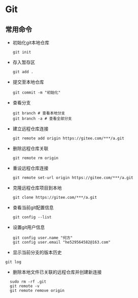 # Git
## 常用命令

- 初始化git本地仓库

  ~~~shell
  git init
  ~~~

- 存入暂存区

  ~~~shell
  git add .
  ~~~

- 提交至本地仓库

  ~~~shell
  git commit -m "初始化"
  ~~~

- 查看分支

  ~~~shell
  git branch # 查看本地分支
  git branch -a # 查看全部分支
  ~~~

- 建立远程仓库连接

  ~~~shell
  git remote add origin https://gitee.com/***/a.git
  ~~~

- 删除远程仓库关联

  ~~~shell
  git remote rm origin
  ~~~

- 重设远程仓库连接

  ~~~shell
  git remote set-url origin https://gitee.com/***/a.git
  ~~~

- 克隆远程仓库项目到本地

  ~~~shell
  git clone https://gitee.com/***/a.git
  ~~~

- 查看当前git配置信息

  ~~~shell
  git config --list
  ~~~

- 设置git用户信息

  ~~~shell
  git config user.name "何方"
  git config user.email "he529564582@163.com"
  ~~~

-  显示当前分支的版本历史

  ~~~shell
  git log
  ~~~

-  删除本地文件已关联的远程仓库并创建新连接

  ~~~shell
    sudo rm -rf .git 
    git remote -v
    git remote remove origin
  ~~~